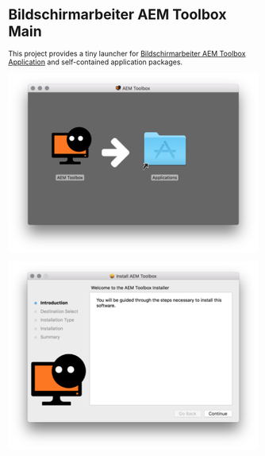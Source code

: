 # Bildschirmarbeiter AEM Toolbox Main

This project provides a tiny launcher for [Bildschirmarbeiter AEM Toolbox Application](https://github.com/bildschirmarbeiter/de.bildschirmarbeiter.aem.toolbox.application) and self-contained application packages.

![AEM Toolbox.dmg](https://raw.githubusercontent.com/bildschirmarbeiter/de.bildschirmarbeiter.aem.toolbox.main/master/src/site/resources/images/AEM%20Toolbox.dmg.png)

![AEM Toolbox.pkg](https://raw.githubusercontent.com/bildschirmarbeiter/de.bildschirmarbeiter.aem.toolbox.main/master/src/site/resources/images/AEM%20Toolbox.pkg.png)
